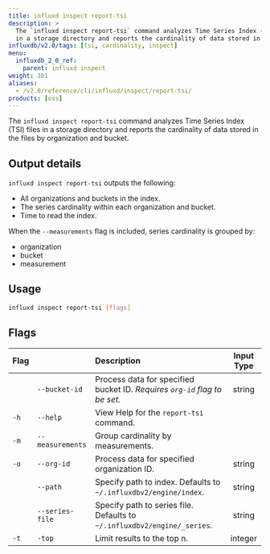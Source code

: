 ```yaml
---
title: influxd inspect report-tsi
description: >
  The `influxd inspect report-tsi` command analyzes Time Series Index (TSI) files
  in a storage directory and reports the cardinality of data stored in the files.
influxdb/v2.0/tags: [tsi, cardinality, inspect]
menu:
  influxdb_2_0_ref:
    parent: influxd inspect
weight: 301
aliases:
  - /v2.0/reference/cli/influxd/inspect/report-tsi/
products: [oss]
---
```


The `influxd inspect report-tsi` command analyzes Time Series Index (TSI) files
in a storage directory and reports the cardinality of data stored in the files
by organization and bucket.

## Output details
`influxd inspect report-tsi` outputs the following:

- All organizations and buckets in the index.
- The series cardinality within each organization and bucket.
- Time to read the index.

When the `--measurements` flag is included, series cardinality is grouped by:

- organization
- bucket
- measurement

## Usage
```sh
influxd inspect report-tsi [flags]
```

## Flags
| Flag |                  | Description                                                               | Input Type |
|:---- |:---              |:-----------                                                               |:----------:|
|      | `--bucket-id`    | Process data for specified bucket ID. _Requires `org-id` flag to be set._ | string     |
| `-h` | `--help`         | View Help for the `report-tsi` command.                                   |            |
| `-m` | `--measurements` | Group cardinality by measurements.                                        |            |
| `-o` | `--org-id`       | Process data for specified organization ID.                               | string     |
|      | `--path`         | Specify path to index. Defaults to `~/.influxdbv2/engine/index`.          | string     |
|      | `--series-file`  | Specify path to series file. Defaults to `~/.influxdbv2/engine/_series`.  | string     |
| `-t` | `-top`           | Limit results to the top n.                                               | integer    |
